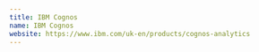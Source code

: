```yaml
---
title: IBM Cognos
name: IBM Cognos
website: https://www.ibm.com/uk-en/products/cognos-analytics
---
```

